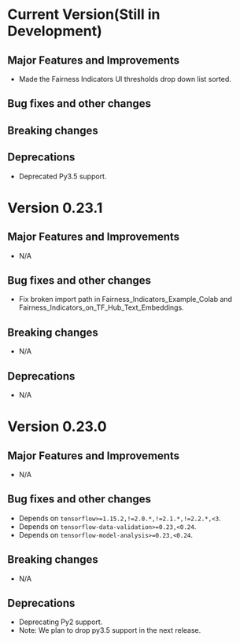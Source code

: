 <!-- mdlint off(HEADERS_TOO_MANY_H1) -->

# Current Version(Still in Development)

## Major Features and Improvements

*   Made the Fairness Indicators UI thresholds drop down list sorted.

## Bug fixes and other changes

## Breaking changes

## Deprecations

*   Deprecated Py3.5 support.

# Version 0.23.1

## Major Features and Improvements

* N/A

## Bug fixes and other changes

*  Fix broken import path in Fairness_Indicators_Example_Colab and Fairness_Indicators_on_TF_Hub_Text_Embeddings.

## Breaking changes

* N/A

## Deprecations

* N/A

# Version 0.23.0

## Major Features and Improvements

* N/A

## Bug fixes and other changes

*  Depends on `tensorflow>=1.15.2,!=2.0.*,!=2.1.*,!=2.2.*,<3`.
*  Depends on `tensorflow-data-validation>=0.23,<0.24`.
*  Depends on `tensorflow-model-analysis>=0.23,<0.24`.

## Breaking changes

* N/A

## Deprecations

*  Deprecating Py2 support.
*  Note: We plan to drop py3.5 support in the next release.
